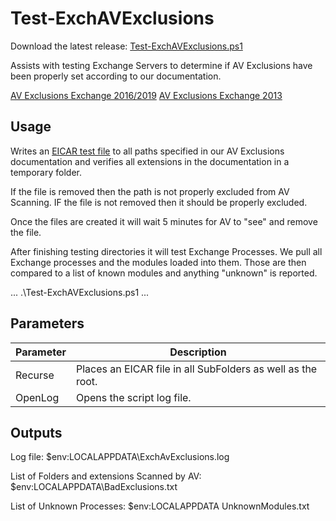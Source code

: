 # Test-ExchAVExclusions

Download the latest release: [Test-ExchAVExclusions.ps1](https://github.com/microsoft/CSS-Exchange/releases/latest/download/Test-ExchAVExclusions.ps1)

Assists with testing Exchange Servers to determine if AV Exclusions have been properly set according to our documentation.

[AV Exclusions Exchange 2016/2019](https://docs.microsoft.com/en-us/Exchange/antispam-and-antimalware/windows-antivirus-software?view=exchserver-2019)
[AV Exclusions Exchange 2013](https://docs.microsoft.com/en-us/exchange/anti-virus-software-in-the-operating-system-on-exchange-servers-exchange-2013-help)

## Usage

Writes an [EICAR test file](https://en.wikipedia.org/wiki/EICAR_test_file) to all paths specified in our AV Exclusions documentation and verifies all extensions in the documentation in a temporary folder.

If the file is removed then the path is not properly excluded from AV Scanning.
IF the file is not removed then it should be properly excluded.

Once the files are created it will wait 5 minutes for AV to "see" and remove the file.

After finishing testing directories it will test Exchange Processes.
We pull all Exchange processes and the modules loaded into them.
Those are then compared to a list of known modules and anything "unknown" is reported.

...
.\Test-ExchAVExclusions.ps1
...


## Parameters

Parameter | Description |
----------|-------------|
Recurse | Places an EICAR file in all SubFolders as well as the root.
OpenLog | Opens the script log file.

## Outputs

Log file:
$env:LOCALAPPDATA\ExchAvExclusions.log

List of Folders and extensions Scanned by AV:
$env:LOCALAPPDATA\BadExclusions.txt

List of Unknown Processes:
$env:LOCALAPPDATA UnknownModules.txt
